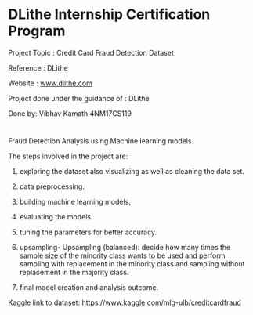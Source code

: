 # DLithe Internship Certification Program
 
Project Topic : Credit Card Fraud Detection Dataset

Reference : DLithe

Website : www.dlithe.com

Project done under the guidance of : DLithe

Done by: Vibhav Kamath 4NM17CS119
#
Fraud Detection Analysis using Machine learning models.

The steps involved in the project are:

1. exploring the dataset also visualizing as well as cleaning the data set.

2. data preprocessing.

3. building machine learning models.

4. evaluating the models.

5. tuning the parameters for better accuracy.

6. upsampling- Upsampling (balanced): decide how many times the sample size of the minority class wants to be used and perform sampling with replacement in the minority class and sampling without replacement in the majority class.

7. final model creation and analysis outcome.

Kaggle link to dataset:
https://www.kaggle.com/mlg-ulb/creditcardfraud
